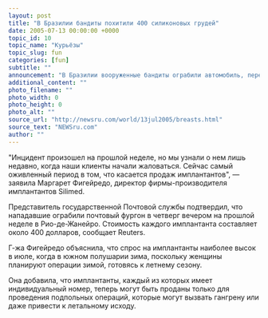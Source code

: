 ```yaml
---
layout: post
title: "В Бразилии бандиты похитили 400 силиконовых грудей"
date: 2005-07-13 00:00:00 +0000
topic_id: 10
topic_name: "Курьёзы"
topic_slug: fun
categories: [fun]
subtitle: ""
announcement: "В Бразилии вооруженные бандиты ограбили автомобиль, перевозивший более 400 силиконовых имплантантов."
additional_content: ""
photo_filename: ""
photo_width: 0
photo_height: 0
photo_alt: ""
source_url: "http://newsru.com/world/13jul2005/breasts.html"
source_text: "NEWSru.com"
author: ""
---
```

"Инцидент произошел на прошлой неделе, но мы узнали о нем лишь недавно, когда наши клиенты начали жаловаться. Сейчас самый оживленный период в том, что касается продаж имплантантов", &mdash; заявила Маргарет Фигейредо, директор фирмы-производителя имплантантов Silimed.

Представитель государственной Почтовой службы подтвердил, что нападавшие ограбили почтовый фургон в четверг вечером на прошлой неделе в Рио-де-Жанейро. Стоимость каждого имплантанта составляет около 400 долларов, сообщает Reuters.

Г-жа Фигейредо объяснила, что спрос на имплантанты наиболее высок в июле, когда в южном полушарии зима, поскольку женщины планируют операции зимой, готовясь к летнему сезону.

Она добавила, что имплантанты, каждый из которых имеет индивидуальный номер, теперь могут быть проданы только для проведения подпольных операций, которые могут вызвать гангрену или даже привести к летальному исходу.

